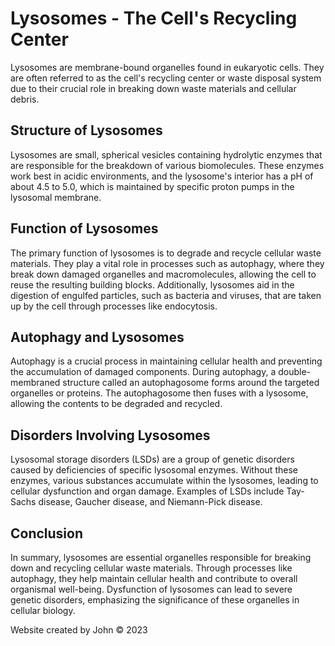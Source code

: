 # Lysosomes - The Cell's Recycling Center

Lysosomes are membrane-bound organelles found in eukaryotic cells. They are often referred to as the cell's recycling center or waste disposal system due to their crucial role in breaking down waste materials and cellular debris.

## Structure of Lysosomes

Lysosomes are small, spherical vesicles containing hydrolytic enzymes that are responsible for the breakdown of various biomolecules. These enzymes work best in acidic environments, and the lysosome's interior has a pH of about 4.5 to 5.0, which is maintained by specific proton pumps in the lysosomal membrane.

## Function of Lysosomes

The primary function of lysosomes is to degrade and recycle cellular waste materials. They play a vital role in processes such as autophagy, where they break down damaged organelles and macromolecules, allowing the cell to reuse the resulting building blocks. Additionally, lysosomes aid in the digestion of engulfed particles, such as bacteria and viruses, that are taken up by the cell through processes like endocytosis.

## Autophagy and Lysosomes

Autophagy is a crucial process in maintaining cellular health and preventing the accumulation of damaged components. During autophagy, a double-membraned structure called an autophagosome forms around the targeted organelles or proteins. The autophagosome then fuses with a lysosome, allowing the contents to be degraded and recycled.

## Disorders Involving Lysosomes

Lysosomal storage disorders (LSDs) are a group of genetic disorders caused by deficiencies of specific lysosomal enzymes. Without these enzymes, various substances accumulate within the lysosomes, leading to cellular dysfunction and organ damage. Examples of LSDs include Tay-Sachs disease, Gaucher disease, and Niemann-Pick disease.

## Conclusion

In summary, lysosomes are essential organelles responsible for breaking down and recycling cellular waste materials. Through processes like autophagy, they help maintain cellular health and contribute to overall organismal well-being. Dysfunction of lysosomes can lead to severe genetic disorders, emphasizing the significance of these organelles in cellular biology.

Website created by John © 2023
